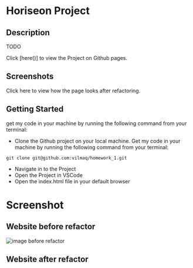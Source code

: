 # Horiseon Project 
## Description 

TODO 

Click [here()] to view the Project on Github pages. 

## Screenshots
 Click here to view how the page looks after refactoring. 


 ## Getting Started 

 get my code in your machine by running the following command from your terminal:

 - Clone the Github project on your local machine. Get my code in your machine by running the following command from your terminal:
  
```
git clone git@github.com:vilmaq/homework_1.git
```
 - Navigate in to the Project
 - Open the Project in VSCode 
 - Open the index.html file in your default browser 
 

# Screenshot 

## Website before refactor 
![image before refactor](./assets/images/website-ps-before-refactor.png)

## Website after refactor 
